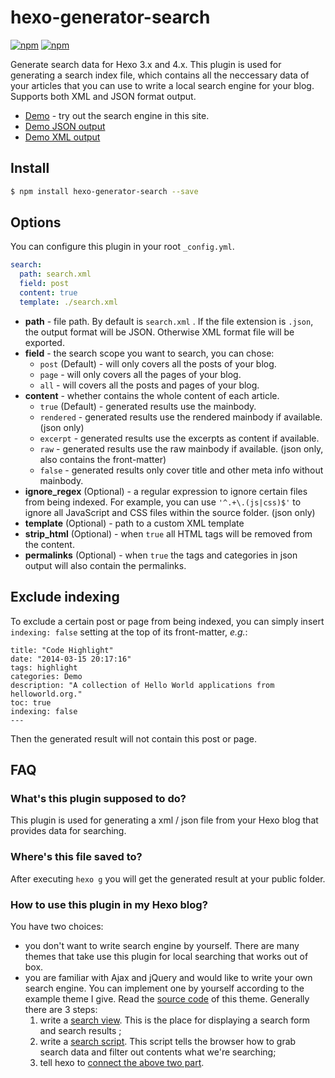 # hexo-generator-search

[![npm](https://img.shields.io/npm/v/hexo-generator-search.svg)](https://www.npmjs.com/package/hexo-generator-search)
[![npm](https://img.shields.io/npm/dm/hexo-generator-search.svg)](https://www.npmjs.com/package/hexo-generator-search)

Generate search data for Hexo 3.x and 4.x. This plugin is used for generating a search index file, which contains all the neccessary data of your articles that you can use to write a local search engine for your blog. Supports both XML and JSON format output.

- [Demo](http://www.hahack.com/hexo-theme-freemind-blog/) - try out the search engine in this site.
- [Demo JSON output](https://github.com/PaicHyperionDev/hexo-generator-search/blob/master/demo_output/search.json)
- [Demo XML output](https://github.com/PaicHyperionDev/hexo-generator-search/blob/master/demo_output/search.xml)

## Install

``` bash
$ npm install hexo-generator-search --save
```

## Options

You can configure this plugin in your root `_config.yml`.

``` yaml
search:
  path: search.xml
  field: post
  content: true
  template: ./search.xml
```

- **path** - file path. By default is `search.xml` . If the file extension is `.json`, the output format will be JSON. Otherwise XML format file will be exported.
- **field** - the search scope you want to search, you can chose:
  * `post` (Default) - will only covers all the posts of your blog.
  * `page` - will only covers all the pages of your blog.
  * `all` - will covers all the posts and pages of your blog.
- **content** - whether contains the whole content of each article.
  * `true` (Default) - generated results use the mainbody.
  * `rendered` - generated results use the rendered mainbody if available. (json only)
  * `excerpt` - generated results use the excerpts as content if available.
  * `raw` - generated results use the raw mainbody if available. (json only, also contains the front-matter)
  * `false` - generated results only cover title and other meta info without mainbody.
- **ignore_regex** (Optional) - a regular expression to ignore certain files from being indexed. For example, you can use `'^.+\.(js|css)$'` to ignore all JavaScript and CSS files within the source folder. (json only)
- **template** (Optional) - path to a custom XML template
- **strip_html** (Optional) - when `true` all HTML tags will be removed from the content.
- **permalinks** (Optional) - when `true` the tags and categories in json output will also contain the permalinks.

## Exclude indexing

To exclude a certain post or page from being indexed, you can simply insert `indexing: false` setting at the top of its front-matter, *e.g.*:

```
title: "Code Highlight"
date: "2014-03-15 20:17:16"
tags: highlight
categories: Demo
description: "A collection of Hello World applications from helloworld.org."
toc: true
indexing: false
---
```

Then the generated result will not contain this post or page.

## FAQ

### What's this plugin supposed to do? 

This plugin is used for generating a xml / json file from your Hexo blog that provides data for searching.

### Where's this file saved to?

After executing `hexo g` you will get the generated result at your public folder.

### How to use this plugin in my Hexo blog?

You have two choices:

* you don't want to write search engine by yourself. There are many themes that take use this plugin for local searching that works out of box. 
* you are familiar with Ajax and jQuery and would like to write your own search engine. You can implement one by yourself according to the example theme I give. Read the [source code](https://github.com/wzpan/hexo-theme-freemind) of this theme. Generally there are 3 steps:
  1. write a [search view](https://github.com/wzpan/hexo-theme-freemind/blob/master/layout/_widget/search.ejs#L8). This is the place for displaying a search form and search results ;
  2. write a [search script](https://github.com/wzpan/hexo-theme-freemind/blob/master/source/js/search.js). This script tells the browser how to grab search data and filter out contents what we're searching;
  3. tell hexo to [connect the above two part](https://github.com/wzpan/hexo-theme-freemind/blob/master/layout/_partial/after_footer.ejs#L22).
